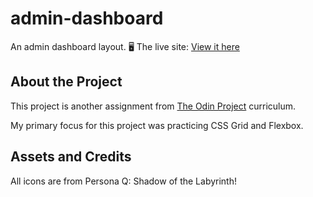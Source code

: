 # admin-dashboard

An admin dashboard layout. 🖥️ The live site: [View it here](https://eggtoasts.github.io/admin-dashboard/)

## About the Project

This project is another assignment from [The Odin Project](https://www.theodinproject.com/) curriculum.

My primary focus for this project was practicing CSS Grid and Flexbox.

## Assets and Credits

All icons are from Persona Q: Shadow of the Labyrinth!
